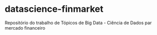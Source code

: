 # datascience-finmarket
Repositório do trabalho de Tópicos de Big Data - Ciência de Dados par mercado financeiro
